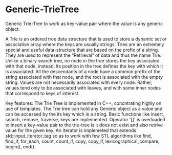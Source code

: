 # Generic-TrieTree
Generic Trie-Tree to work as key-value pair where the value is any generic object.

A Trie is an ordered tree data structure that is used to store a dynamic set or associative array where the keys are usually strings.
Tries are an extremely special and useful data-structure that are based on the prefix of a string. They are used to represent the 
“Retrieval” of data and thus the name Trie. Unlike a binary search tree, no node in the tree stores the key associated with that node, 
instead, its position in the tree defines the key with which it is associated. All the descendants of a node have a common prefix of the 
string associated with that node, and the root is associated with the empty string. Values are not necessarily associated with every node. 
Rather, values tend only to be associated with leaves, and with some inner nodes that correspond to keys of interest.

Key features:
  The Trie Tree is implemented in C++, concntrating highly on use of templates.
  The Trie tree can hold any Generic object as a value and can be accessed by the its key which is a string.
  Basic functions like insert, search, remove, traverse, keys are implemented.
  Operator '[]' is overloaded to insert a key-value pair to the trie-tree is it does not exist and also retrive value for the given key.
  An Iterator is implemeted that extends std::input_iterator_tag so as to work with few STL algorithms like find, find_if, for_each, 
  count, count_if, copy, copy_if, lexicographical_compare, begin(), end().
